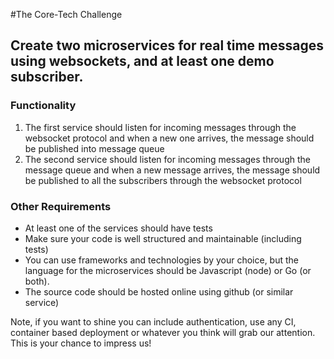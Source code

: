 #The Core-Tech Challenge

## Create two microservices for real time messages using websockets, and at least one demo subscriber.

### Functionality
1. The first service should listen for incoming messages through the websocket protocol and when a new one arrives, the message should be published into message queue
1. The second service should listen for incoming messages through the message queue and when a new message arrives, the message should be published to all the subscribers through the websocket protocol

### Other Requirements
* At least one of the services should have tests
* Make sure your code is well structured and maintainable (including tests)
* You can use frameworks and technologies by your choice, but the language for the microservices should be Javascript (node) or Go (or both).
* The source code should be hosted online using github (or similar service)

Note, if you want to shine you can include authentication, use any CI, container based deployment or whatever you think will grab our attention. This is your chance to impress us!
